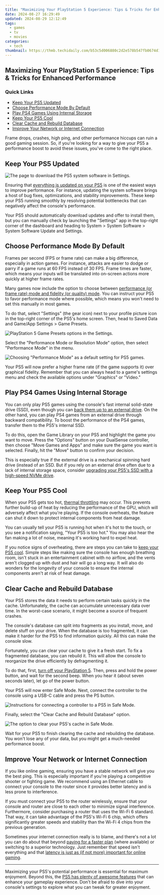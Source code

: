 ```yaml
---
title: "Maximizing Your PlayStation 5 Experience: Tips & Tricks for Enhanced Performance"
date: 2024-08-27 16:29:49
updated: 2024-08-29 12:12:49
tags:
  - games
  - tv
  - movies
categories:
  - tech
thumbnail: https://thmb.techidaily.com/b53c5d006880c2d2e578b547fb0674d1bc4019b54f28e65a2bdb8f8ae88e8ace.jpg
---
```


## Maximizing Your PlayStation 5 Experience: Tips & Tricks for Enhanced Performance

### Quick Links

* [Keep Your PS5 Updated](https://apple-account.techidaily.com/how-to-erase-an-apple-iphone-14-plus-without-apple-id-by-drfone-ios/)
* [Choose Performance Mode By Default](https://android-transfer.techidaily.com/how-to-transfer-photos-from-xiaomi-13t-pro-to-laptop-without-usb-drfone-by-drfone-transfer-from-android-transfer-from-android/)
* [Play PS4 Games Using Internal Storage](https://buynow-info.techidaily.com/the-battle-of-tech-titans-analyzing-ipad-pro-against-macbook-pro/)
* [Keep Your PS5 Cool](https://screen-mirror.techidaily.com/how-to-mirror-itel-a60-to-mac-drfone-by-drfone-android/)
* [Clear Cache and Rebuild Database](https://youtube-videos.techidaily.com/zero-intrusions-check-out-our-list-of-top-7-android-apps/)
* [Improve Your Network or Internet Connection](https://screen-activity-recording.techidaily.com/voice-reinvention-with-technology-rankings-of-7-innovative-audio-tools/)

 Frame drops, crashes, high ping, and other performance hiccups can ruin a good gaming session. So, if you're looking for a way to give your PS5 a performance boost to avoid these issues, you've come to the right place.

##  Keep Your PS5 Updated

![The page to download the PS5 system software in Settings.](https://static1.howtogeekimages.com/wordpress/wp-content/uploads/2023/12/ps5-system-software-update-download.jpg) 

 Ensuring that [everything is updated on your PS5](https://screen-sharing-recording.techidaily.com/best-3ip-top-audio-capture-apps-for-2024/) is one of the easiest ways to improve performance. For instance, updating the system software brings a host of bug fixes, optimizations, and stability improvements. These keep your PS5 running smoothly by resolving potential bottlenecks that can negatively affect the console's performance.

 Your PS5 should automatically download updates and offer to install them, but you can manually check by launching the "Settings" app in the top-right corner of the dashboard and heading to System > System Software > System Software Update and Settings.

##  Choose Performance Mode By Default

 Frames per second (FPS or frame rate) can make a big difference, especially in action games. For instance, attacks are easier to dodge or parry if a game runs at 60 FPS instead of 30 FPS. Frame times are faster, which means your inputs will be translated into on-screen actions more quickly at higher frame rates.

 Many games now include the option to choose between [performance (or frame rate) mode and fidelity (or quality) mode](https://facebook-video-content.techidaily.com/in-2024-evasion-of-ennui-comical-cells-and-chuckles-in-facebooks-boundaries/). You can instruct your PS5 to favor performance mode where possible, which means you won't need to set this manually in most games.

 To do that, select "Settings" (the gear icon) next to your profile picture icon in the top-right corner of the PS5's home screen. Then, head to Saved Data and Game/App Settings > Game Presets.

![PlayStation 5 Game Presets options in the Settings.](https://static1.howtogeekimages.com/wordpress/wp-content/uploads/2024/02/game-presets-ps5.png) 

 Select the "Performance Mode or Resolution Mode" option, then select "Performance Mode" in the menu.

![Choosing "Performance Mode" as a default setting for PS5 games.](https://static1.howtogeekimages.com/wordpress/wp-content/uploads/2024/02/game-presets-ps5-performance-mode.png) 

 Your PS5 will now prefer a higher frame rate (if the game supports it) over graphical fidelity. Remember that you can always head to a game's settings menu and check the available options under "Graphics" or "Video."

##  Play PS4 Games Using Internal Storage

 You can only play PS5 games using the console's fast internal solid-state drive (SSD), even though you can [back them up to an external drive](https://howto.techidaily.com/full-solutions-to-fix-error-code-920-in-google-play-on-tecno-phantom-v-fold-drfone-by-drfone-fix-android-problems-fix-android-problems/). On the other hand, you can play PS4 games from an external drive through backward compatibility. To boost the performance of the PS4 games, transfer them to the PS5's internal SSD.

 To do this, open the Game Library on your PS5 and highlight the game you want to move. Press the "Options" button on your DualSense controller, then choose "Move Games and Apps" and make sure the game you want is selected. Finally, hit the "Move" button to confirm your decision.

 This is especially true if the external drive is a mechanical spinning hard drive (instead of an SSD. But if you rely on an external drive often due to a lack of internal storage space, consider [upgrading your PS5's SSD with a high-speed NVMe drive](https://hardware-tips.techidaily.com/1723125170836-in-depth-analysis-and-review-of-the-cutting-edge-mole-3d-scanner-by-3dmakerpro-unleashing-a-new-dimension-in-your-pocket/).

##  Keep Your PS5 Cool

 When your PS5 gets too hot, [thermal throttling](https://buynow-help.techidaily.com/leading-titles-to-unlock-on-google-play-pass-a-ranking-of-the-8-greatest-games/) may occur. This prevents further build-up of heat by reducing the performance of the GPU, which will adversely affect what you're playing. If the console overheats, the feature can shut it down to protect internal components from heat damage.

 You can usually tell your PS5 is running hot when it's hot to the touch, or you see a notification saying, "Your PS5 is too hot." You may also hear the fan making a lot of noise, meaning it's working hard to expel heat.

 If you notice signs of overheating, there are steps you can take to [keep your PS5 cool](https://instagram-videos.techidaily.com/updated-2024-approved-unveiling-anonymous-access-to-instagram-story-content-on-desktopstablets-and-smartphones-no-cost/). Simple steps like making sure the console has enough breathing room, isn't stuck in an entertainment cabinet with no airflow, and the vents aren't clogged up with dust and hair will go a long way. It will also do wonders for the longevity of your console to ensure the internal components aren't at risk of heat damage.

##  Clear Cache and Rebuild Database

 Your PS5 stores the data it needs to perform certain tasks quickly in the cache. Unfortunately, the cache can accumulate unnecessary data over time. In the worst-case scenario, it might become a source of frequent crashes.

 The console's database can split into fragments as you install, move, and delete stuff on your drive. When the database is too fragmented, it can make it harder for the PS5 to find information quickly. All this can make the console slow.

 Fortunately, you can clear your cache to give it a fresh start. To fix a fragmented database, you can rebuild it. This will allow the console to reorganize the drive efficiently by defragmenting it.

 To do that, first, [turn off your PlayStation 5](https://digital-screen-recording.techidaily.com/new-in-2024-ace-trackers-our-top-five-games/). Then, press and hold the power button, and wait for the second beep. When you hear it (about seven seconds later), let go of the power button.

 Your PS5 will now enter Safe Mode. Next, connect the controller to the console using a USB-C cable and press the PS button.

![Instructions for connecting a controller to a PS5 in Safe Mode.](https://static1.howtogeekimages.com/wordpress/wp-content/uploads/2024/02/safe-mode-connect-controller.png) 

 Finally, select the "Clear Cache and Rebuild Database" option.

![The option to clear your PS5's cache in Safe Mode.](https://static1.howtogeekimages.com/wordpress/wp-content/uploads/2024/02/safe-mode-ps5-clear-cache.png) 

 Wait for your PS5 to finish clearing the cache and rebuilding the database. You won't lose any of your data, but you might get a much-needed performance boost.

##  Improve Your Network or Internet Connection

 If you like online gaming, ensuring you have a stable network will give you the best ping. This is especially important if you're playing a competitive shooter or fighting game. We recommend using an Ethernet cable to connect your console to the router since it provides better latency and is less prone to interference.

 If you must connect your PS5 to the router wirelessly, ensure that your console and router are close to each other to minimize signal interference. Furthermore, consider purchasing a router that uses the Wi-Fi 6 standard. That way, it can take advantage of the PS5's Wi-Fi 6 chip, which offers significantly greater speeds and stability than the Wi-Fi 4 chips from the previous generation.

 Sometimes your internet connection really is to blame, and there's not a lot you can do about that beyond [paying for a faster plan](https://twitter-videos.techidaily.com/updated-in-2024-become-a-pro-at-tweeting-live-video-responses/) (where available) or switching to a superior technology. Just remember that speed isn't everything and that [latency is just as (if not more) important for online gaming](https://fox-boxes.techidaily.com/new-in-2024-ultimate-edit-suite-for-mobile-app-devices/).

---

 Maximizing your PS5's potential performance is essential for maximum enjoyment. Beyond this, the [PS5 has plenty of awesome features](https://youtube-tips.techidaily.com/ed-link-length-limit-check-out-these-5-youtube-minisizers/) that can enhance your gameplay experience. Don't be afraid to dive into your console's settings to explore what you can tweak for greater enjoyment.

<ins class="adsbygoogle"
     style="display:block"
     data-ad-format="autorelaxed"
     data-ad-client="ca-pub-7571918770474297"
     data-ad-slot="1223367746"></ins>



<ins class="adsbygoogle"
     style="display:block"
     data-ad-client="ca-pub-7571918770474297"
     data-ad-slot="8358498916"
     data-ad-format="auto"
     data-full-width-responsive="true"></ins>
